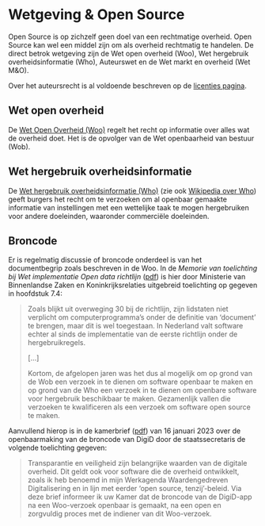 # Wetgeving & Open Source

Open Source is op zichzelf geen doel van een rechtmatige overheid. Open Source kan wel een middel
zijn om als overheid rechtmatig te handelen. De direct betrok wetgeving zijn de Wet open overheid
(Woo), Wet hergebruik overheidsinformatie (Who), Auteurswet en de Wet markt en overheid (Wet M&O).

Over het auteursrecht is al voldoende beschreven op de [licenties
pagina](./open-source-software-licenties.md).

## Wet open overheid

De [Wet Open Overheid (Woo)](https://www.rijksoverheid.nl/onderwerpen/wet-open-overheid-woo) regelt
het recht op informatie over alles wat de overheid doet. Het is de opvolger van de Wet openbaarheid
van bestuur (Wob).

## Wet hergebruik overheidsinformatie

De [Wet hergebruik overheidsinformatie (Who)](https://wetten.overheid.nl/BWBR0036795/2016-10-01)
(zie ook [Wikipedia over Who](https://nl.wikipedia.org/wiki/Wet_hergebruik_van_overheidsinformatie))
geeft burgers het recht om te verzoeken om al openbaar gemaakte informatie van instellingen met een
wettelijke taak te mogen hergebruiken voor andere doeleinden, waaronder commerciële doeleinden.

## Broncode

Er is regelmatig discussie of broncode onderdeel is van het documentbegrip zoals beschreven in de
Woo. In de _Memorie van toelichting bij Wet implementatie Open data richtlijn_
([pdf](https://wetgevingskalender.overheid.nl/Regeling/WGK009986/Download/7c9c2b6d-9a34-414c-992b-86d9e0e82fe5_1.pdf))
is hier door Ministerie van Binnenlandse Zaken en Koninkrijksrelaties uitgebreid toelichting op
gegeven in hoofdstuk 7.4:

> Zoals blijkt uit overweging 30 bij de richtlijn, zijn lidstaten niet verplicht om
> computerprogramma’s onder de definitie van ‘document’ te brengen, maar dit is wel toegestaan. In
> Nederland valt software echter al sinds de implementatie van de eerste richtlijn onder de
> hergebruikregels.
>
> [...]
>
> Kortom, de afgelopen jaren was het dus al mogelijk om op grond van de Wob een verzoek in te dienen
> om software openbaar te maken en op grond van de Who een verzoek in te dienen om openbare software
> voor hergebruik beschikbaar te maken. Gezamenlijk vallen die verzoeken te kwalificeren als een
> verzoek om software open source te maken.


Aanvullend hierop is in de kamerbrief
([pdf](https://open.overheid.nl/documenten/ronl-2bcd08cd4a2f70e3d464b17c9a8c2718b87894ce/pdf)) van
16 januari 2023 over de openbaarmaking van de broncode van DigiD door de staatssecretaris de
volgende toelichting gegeven:

> Transparantie en veiligheid zijn belangrijke waarden van de digitale overheid. Dit geldt ook voor
> software die de overheid ontwikkelt, zoals ik heb benoemd in mijn Werkagenda Waardengedreven
> Digitalisering en in lijn met eerder ‘open source, tenzij’-beleid. Via deze brief informeer ik uw
> Kamer dat de broncode van de DigiD-app na een Woo-verzoek openbaar is gemaakt, na een open en
> zorgvuldig proces met de indiener van dit Woo-verzoek.
